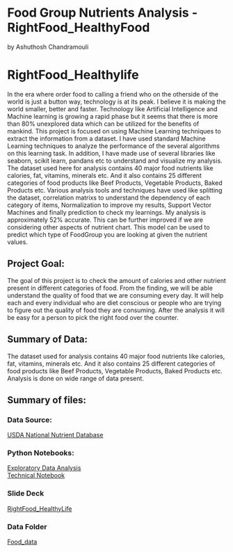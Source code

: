 #  Food Group Nutrients Analysis - RightFood_HealthyFood
by Ashuthosh Chandramouli

# RightFood_Healthylife
In the era where order food to calling a friend who on the otherside of the world is just a button way, technology is at its peak. I believe it is making the world smaller, better and faster. Technology like Artificial Intelligence and Machine learning is growing a rapid phase but it seems that there is more than 80% unexplored data which can be utilized for the benefits of mankind.  This project is focused on using Machine Learning techniques to extract the information from a dataset. I have used standard Machine Learning techniques to analyze the performance of the several algorithms on this learning task. In addition, I have made use of several libraries like seaborn, scikit learn, pandans etc to understand and visualize my analysis. The dataset used here for analysis contains 40 major food nutrients like calories, fat, vitamins, minerals etc. And it also contains 25 different categories of food products like Beef Products, Vegetable Products, Baked Products etc. Various analysis tools and techniques have used like splitting the dataset, correlation matrixs to understand the dependency of each category of items, Normalization to improve my results, Support Vector Machines and finally prediction to check my learnings.  My analysis is approximately 52% accurate. This can be further improved if we are considering other aspects of nutrient chart. This model can be used to predict which type of FoodGroup you are looking at given the nutrient values.
  
## Project Goal:
The goal of this project is to check the amount of calories and other nutrient present in different categories of food. From the finding, we will be able understand the quality of food that we are consuming every day. It will help each and every individual who are diet conscious or people who are trying to figure out the quality of food they are consuming. After the analysis it will be easy for a person to pick the right food over the counter.  
## Summary of Data:
The dataset used for analysis contains 40 major food nutrients like calories, fat, vitamins, minerals etc. And it also contains 25 different categories of food products like Beef Products, Vegetable Products, Baked Products etc. Analysis is done on wide range of data present.  

## Summary of files:
### Data Source:
[USDA National Nutrient Database](https://www.kaggle.com/haithemhermessi/usda-national-nutrient-database?select=train.csv)
### Python Notebooks:
[Exploratory Data Analysis](https://github.com/ashuthoshc/RightFood_Healthylife/blob/main/Notebooks/RightFood_HealthyLife_EDA.ipynb)  
[Technical Notebook](https://github.com/ashuthoshc/RightFood_Healthylife/blob/main/Notebooks/RightFood_HealthyLife_TechnicalNotebook1.ipynb)  

### Slide Deck
[RightFood_HealthyLife](https://github.com/ashuthoshc/RightFood_Healthylife/blob/main/Presentation/RightFood_HealthyLife_voice.pptx)  

### Data Folder 
[Food_data](D%3A%2F3rd%2520sem%2FDS_602%2FProject1_AshuthoshChandramouli%2FUSDA%2520National%2520Nutrient%2520Database%2520_%2520Kaggle.html)



